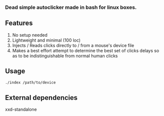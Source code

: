 ### Dead simple autoclicker made in bash for linux boxes.

## Features
1. No setup needed
2. Lightweight and minimal (100 loc)
3. Injects / Reads clicks directly to / from a mouse's device file
4. Makes a best effort attempt to determine the best set of clicks delays so as to be indistinguishable from normal human clicks

## Usage
```bash
./index /path/to/device
```

## External dependencies
xxd-standalone

